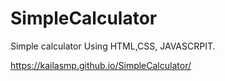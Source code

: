 # SimpleCalculator

Simple calculator Using HTML,CSS, JAVASCRPIT.

https://kailasmp.github.io/SimpleCalculator/
